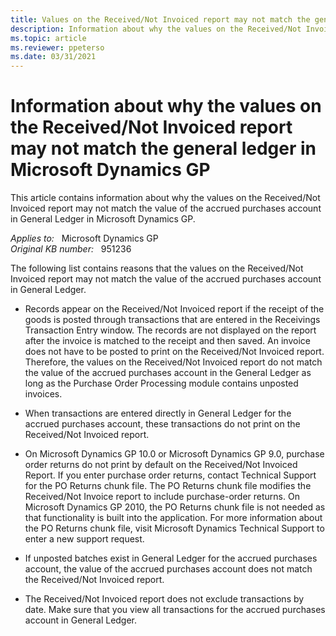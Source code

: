 ```yaml
---
title: Values on the Received/Not Invoiced report may not match the general ledger in Microsoft Dynamics GP
description: Information about why the values on the Received/Not Invoiced report may not match the general ledger in Microsoft Dynamics GP.
ms.topic: article
ms.reviewer: ppeterso
ms.date: 03/31/2021
---
```

# Information about why the values on the Received/Not Invoiced report may not match the general ledger in Microsoft Dynamics GP

This article contains information about why the values on the Received/Not Invoiced report may not match the value of the accrued purchases account in General Ledger in Microsoft Dynamics GP.

_Applies to:_ &nbsp; Microsoft Dynamics GP  
_Original KB number:_ &nbsp; 951236

The following list contains reasons that the values on the Received/Not Invoiced report may not match the value of the accrued purchases account in General Ledger.

- Records appear on the Received/Not Invoiced report if the receipt of the goods is posted through transactions that are entered in the Receivings Transaction Entry window. The records are not displayed on the report after the invoice is matched to the receipt and then saved. An invoice does not have to be posted to print on the Received/Not Invoiced report. Therefore, the values on the Received/Not Invoiced report do not match the value of the accrued purchases account in the General Ledger as long as the Purchase Order Processing module contains unposted invoices.

- When transactions are entered directly in General Ledger for the accrued purchases account, these transactions do not print on the Received/Not Invoiced report.

- On Microsoft Dynamics GP 10.0 or Microsoft Dynamics GP 9.0, purchase order returns do not print by default on the Received/Not Invoiced Report. If you enter purchase order returns, contact Technical Support for the PO Returns chunk file. The PO Returns chunk file modifies the Received/Not Invoice report to include purchase-order returns. On Microsoft Dynamics GP 2010, the PO Returns chunk file is not needed as that functionality is built into the application. For more information about the PO Returns chunk file, visit Microsoft Dynamics Technical Support to enter a new support request.

- If unposted batches exist in General Ledger for the accrued purchases account, the value of the accrued purchases account does not match the Received/Not Invoiced report.

- The Received/Not Invoiced report does not exclude transactions by date. Make sure that you view all transactions for the accrued purchases account in General Ledger.
